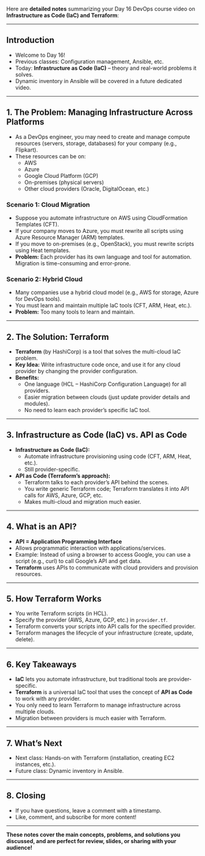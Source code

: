 Here are **detailed notes** summarizing your Day 16 DevOps course video on **Infrastructure as Code (IaC) and Terraform**:

---

## **Introduction**
- Welcome to Day 16!
- Previous classes: Configuration management, Ansible, etc.
- Today: **Infrastructure as Code (IaC)** – theory and real-world problems it solves.
- Dynamic inventory in Ansible will be covered in a future dedicated video.

---

## **1. The Problem: Managing Infrastructure Across Platforms**
- As a DevOps engineer, you may need to create and manage compute resources (servers, storage, databases) for your company (e.g., Flipkart).
- These resources can be on:
  - AWS
  - Azure
  - Google Cloud Platform (GCP)
  - On-premises (physical servers)
  - Other cloud providers (Oracle, DigitalOcean, etc.)

### **Scenario 1: Cloud Migration**
- Suppose you automate infrastructure on AWS using CloudFormation Templates (CFT).
- If your company moves to Azure, you must rewrite all scripts using Azure Resource Manager (ARM) templates.
- If you move to on-premises (e.g., OpenStack), you must rewrite scripts using Heat templates.
- **Problem:** Each provider has its own language and tool for automation. Migration is time-consuming and error-prone.

### **Scenario 2: Hybrid Cloud**
- Many companies use a hybrid cloud model (e.g., AWS for storage, Azure for DevOps tools).
- You must learn and maintain multiple IaC tools (CFT, ARM, Heat, etc.).
- **Problem:** Too many tools to learn and maintain.

---

## **2. The Solution: Terraform**
- **Terraform** (by HashiCorp) is a tool that solves the multi-cloud IaC problem.
- **Key Idea:** Write infrastructure code once, and use it for any cloud provider by changing the provider configuration.
- **Benefits:**
  - One language (HCL – HashiCorp Configuration Language) for all providers.
  - Easier migration between clouds (just update provider details and modules).
  - No need to learn each provider’s specific IaC tool.

---

## **3. Infrastructure as Code (IaC) vs. API as Code**
- **Infrastructure as Code (IaC):**
  - Automate infrastructure provisioning using code (CFT, ARM, Heat, etc.).
  - Still provider-specific.
- **API as Code (Terraform’s approach):**
  - Terraform talks to each provider’s API behind the scenes.
  - You write generic Terraform code; Terraform translates it into API calls for AWS, Azure, GCP, etc.
  - Makes multi-cloud and migration much easier.

---

## **4. What is an API?**
- **API = Application Programming Interface**
- Allows programmatic interaction with applications/services.
- Example: Instead of using a browser to access Google, you can use a script (e.g., curl) to call Google’s API and get data.
- **Terraform** uses APIs to communicate with cloud providers and provision resources.

---

## **5. How Terraform Works**
- You write Terraform scripts (in HCL).
- Specify the provider (AWS, Azure, GCP, etc.) in `provider.tf`.
- Terraform converts your scripts into API calls for the specified provider.
- Terraform manages the lifecycle of your infrastructure (create, update, delete).

---

## **6. Key Takeaways**
- **IaC** lets you automate infrastructure, but traditional tools are provider-specific.
- **Terraform** is a universal IaC tool that uses the concept of **API as Code** to work with any provider.
- You only need to learn Terraform to manage infrastructure across multiple clouds.
- Migration between providers is much easier with Terraform.

---

## **7. What’s Next**
- Next class: Hands-on with Terraform (installation, creating EC2 instances, etc.).
- Future class: Dynamic inventory in Ansible.

---

## **8. Closing**
- If you have questions, leave a comment with a timestamp.
- Like, comment, and subscribe for more content!

---

**These notes cover the main concepts, problems, and solutions you discussed, and are perfect for review, slides, or sharing with your audience!**
